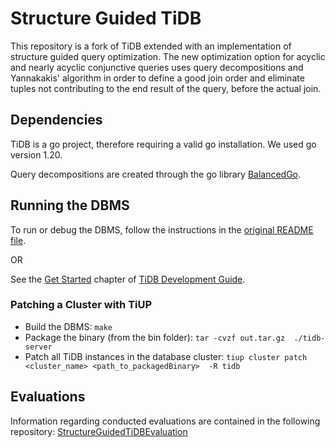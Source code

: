 # Structure Guided TiDB

This repository is a fork of TiDB extended with an implementation of structure guided query optimization. The new optimization option for acyclic and nearly acyclic conjunctive queries uses query decompositions and Yannakakis' algorithm in order to define a good join order and eliminate tuples not contributing to the end result of the query, before the actual join.

## Dependencies

TiDB is a go project, therefore requiring a valid go installation. We used go version 1.20.

Query decompositions are created through the go library [BalancedGo](https://github.com/cem-okulmus/BalancedGo).


## Running the DBMS

To run or debug the DBMS, follow the instructions in the [original README file](README_ORIG.md).

OR

See the [Get Started](https://pingcap.github.io/tidb-dev-guide/get-started/introduction.html) chapter of [TiDB Development Guide](https://pingcap.github.io/tidb-dev-guide/index.html).

### Patching a Cluster with TiUP

- Build the DBMS: `make`
- Package the binary (from the bin folder): `tar -cvzf out.tar.gz  ./tidb-server`
- Patch all TiDB instances in the database cluster: `tiup cluster patch <cluster_name> <path_to_packagedBinary>  -R tidb`


## Evaluations


Information regarding conducted evaluations are contained in the following repository: [StructureGuidedTiDBEvaluation](https://github.com/MichaelMartinek/StructureGuidedTiDBEvaluation) 
